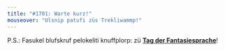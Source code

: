 ```yaml
---
title: "#1701: Warte kurz!"
mouseover: "Ulsnip patufi züs Trekliwammp!"
---
```


P.S.:
Fasukel blufskruf pelokeliti knuffplorp: zü <a href="http://www.fonflatter.de/kalender"><strong>Tag der Fantasiesprache</strong></a>!

